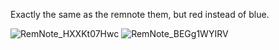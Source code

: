 Exactly the same as the remnote them, but red instead of blue.

![RemNote_HXXKt07Hwc](https://github.com/user-attachments/assets/c3f62010-c148-4185-8cc1-47ec25c514f0)
![RemNote_BEGg1WYIRV](https://github.com/user-attachments/assets/465ca1b5-7ffc-4501-b855-9e4c0bc281dc)

